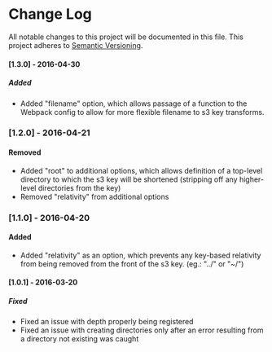 # Change Log
All notable changes to this project will be documented in this file.
This project adheres to [Semantic Versioning](http://semver.org/).

#### [1.3.0] - 2016-04-30
##### Added
- Added "filename" option, which allows passage of a function to the Webpack
config to allow for more flexible filename to s3 key transforms.

### [1.2.0] - 2016-04-21
#### Removed
- Added "root" to additional options, which allows definition of a top-level
directory to which the s3 key will be shortened (stripping off any higher-level
directories from the key)
- Removed "relativity" from additional options

### [1.1.0] - 2016-04-20
#### Added
- Added "relativity" as an option, which prevents any key-based relativity from
being removed from the front of the s3 key. (eg.: "../" or "~/")

#### [1.0.1] - 2016-03-20
##### Fixed
- Fixed an issue with depth properly being registered
- Fixed an issue with creating directories only after an error resulting from a
directory not existing was caught